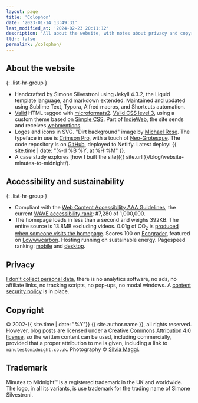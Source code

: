 ```yaml
---
layout: page
title: 'Colophon'
date: '2023-01-14 13:49:31'
last_modified_at: '2024-02-23 20:11:12'
description: 'All about the website, with notes about privacy and copyright.'
tldr: false
permalink: /colophon/
---
```

## About the website

{: .list-hr-group }
- Handcrafted by Simone Silvestroni using Jekyll 4.3.2, the Liquid template language, and markdown extended. Maintained and updated using Sublime Text, Typora, Alfred macros, and Shortcuts automation.
- [Valid](https://validator.w3.org/nu/?doc=https%3A%2F%2Fminutestomidnight.co.uk%2F) HTML tagged with [microformats2](https://microformats.org/). [Valid CSS level 3](https://jigsaw.w3.org/css-validator/validator?uri=https%3A%2F%2Fminutestomidnight.co.uk%2Fassets%2Fcss%2Fm2m.min.css&profile=css3&usermedium=all&warning=1&vextwarning=&lang=en), using a custom theme based on [Simple CSS](https://simplecss.org). Part of [IndieWeb](https://indiewebify.me/validate-h-card/?url=https%3A%2F%2Fminutestomidnight.co.uk), the site sends and receives [webmentions](https://indieweb.org/Webmention).
- Logos and icons in SVG. "Dirt background" image by [Michael Rose](https://mademistakes.com/). The typeface in use is [Crimson Pro](https://www.fontshare.com/fonts/crimson-pro), with a touch of [Neo-Grotesque](https://github.com/system-fonts/modern-font-stacks#neo-grotesque). The code repository is on [GitHub](https://github.com/simonesilvestroni/m2m-website), deployed to Netlify. Latest deploy: {{ site.time | date: "%-d %B %Y, at %H:%M" }}.
- A case study explores [how I built the site]({{ site.url }}/blog/website-minutes-to-midnight/).

## Accessibility and sustainability

{: .list-hr-group }
- Compliant with the [Web Content Accessibility AAA Guidelines](https://wave.webaim.org/report#/https://minutestomidnight.co.uk/), the current [WAVE accessibility rank](https://webaim.org/projects/million/lookup?domain=minutestomidnight.co.uk): #7,280 of 1,000,000.
- The homepage loads in less than a second and weighs 392KB. The entire source is 13.8MB excluding videos. 0.01g of CO<sub>2</sub> is [produced when someone visits the homepage](https://www.websitecarbon.com/website/minutestomidnight-co-uk/). Scores 100 on [Ecograder](https://ecograder.com/report/crccbrW1xmYgrNUdrNxEulBa), featured on [Lowwwcarbon](https://lowwwcarbon.com/showcase/). Hosting running on sustainable energy. Pagespeed ranking: [mobile](https://pagespeed.web.dev/analysis/https-minutestomidnight-co-uk/36t5kbzrgp?form_factor=mobile) and [desktop](https://pagespeed.web.dev/analysis/https-minutestomidnight-co-uk/36t5kbzrgp?form_factor=desktop).

## Privacy

[I don't collect personal data](https://themarkup.org/blacklight?url=minutestomidnight.co.uk), there is no analytics software, no ads, no affiliate links, no tracking scripts, no pop-ups, no modal windows. A [content security policy](https://securityheaders.com/?q=https%3A%2F%2Fminutestomidnight.co.uk%2F) is in place.

## Copyright

&copy; 2002-{{ site.time | date: "%Y"}} {{ site.author.name }}, all rights reserved. However, blog posts are licensed under a [Creative Commons Attribution 4.0 license](https://creativecommons.org/licenses/by/4.0/), so the written content can be used, including commercially, provided that a proper attribution to me is given, including a link to `minutestomidnight.co.uk`. Photography &copy; [Silvia Maggi](https://silviamaggidesign.com).

## Trademark

Minutes to Midnight&trade; is a registered trademark in the UK and worldwide. The logo, in all its variants, is use trademark for the trading name of Simone Silvestroni.